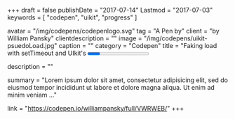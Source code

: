 +++
draft = false
publishDate = "2017-07-14"
Lastmod = "2017-07-03"
keywords = [ "codepen", "uikit", "progress" ]

avatar = "/img/codepens/codepenlogo.svg"
tag = "A Pen by"
client = "by William Pansky"
clientdescription = ""
image = "/img/codepens/uikit-psuedoLoad.jpg"
caption = ""
category = "Codepen"
title = "Faking load with setTimeout and UIkit's <progress> element"
name = "UIkit Loader with setTimeout Psuedo Load"

description = ""

summary = "Lorem ipsum dolor sit amet, consectetur adipisicing elit, sed do eiusmod tempor incididunt ut labore et dolore magna aliqua. Ut enim ad minim veniam ..."

link = "https://codepen.io/williampansky/full/VWRWEB/"
+++
